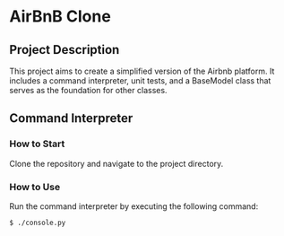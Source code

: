 # AirBnB Clone

## Project Description
This project aims to create a simplified version of the Airbnb platform. It includes a command interpreter, unit tests, and a BaseModel class that serves as the foundation for other classes.

## Command Interpreter
### How to Start
Clone the repository and navigate to the project directory.

### How to Use
Run the command interpreter by executing the following command:
```bash
$ ./console.py